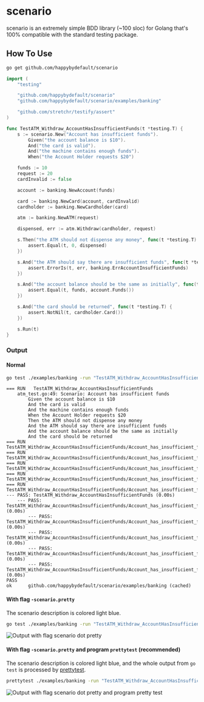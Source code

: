 # scenario

scenario is an extremely simple BDD library (~100 sloc) for Golang that's 100% compatible with the standard testing
package.

## How To Use

```sh
go get github.com/happybydefault/scenario
```

```go
import (
	"testing"

	"github.com/happybydefault/scenario"
	"github.com/happybydefault/scenario/examples/banking"

	"github.com/stretchr/testify/assert"
)

func TestATM_Withdraw_AccountHasInsufficientFunds(t *testing.T) {
	s := scenario.New("Account has insufficient funds").
		Given("the account balance is $10").
		And("the card is valid").
		And("the machine contains enough funds").
		When("the Account Holder requests $20")

	funds := 10
	request := 20
	cardInvalid := false

	account := banking.NewAccount(funds)

	card := banking.NewCard(account, cardInvalid)
	cardholder := banking.NewCardholder(card)

	atm := banking.NewATM(request)

	dispensed, err := atm.Withdraw(cardholder, request)

	s.Then("the ATM should not dispense any money", func(t *testing.T) {
		assert.Equal(t, 0, dispensed)
	})

	s.And("the ATM should say there are insufficient funds", func(t *testing.T) {
		assert.ErrorIs(t, err, banking.ErrAccountInsufficientFunds)
	})

	s.And("the account balance should be the same as initially", func(t *testing.T) {
		assert.Equal(t, funds, account.Funds())
	})

	s.And("the card should be returned", func(t *testing.T) {
		assert.NotNil(t, cardholder.Card())
	})

	s.Run(t)
}
```

### Output

#### Normal

```sh
go test ./examples/banking -run "TestATM_Withdraw_AccountHasInsufficientFunds" -v
```

```
=== RUN   TestATM_Withdraw_AccountHasInsufficientFunds
    atm_test.go:49: Scenario: Account has insufficient funds
        Given the account balance is $10
        And the card is valid
        And the machine contains enough funds
        When the Account Holder requests $20
        Then the ATM should not dispense any money
        And the ATM should say there are insufficient funds
        And the account balance should be the same as initially
        And the card should be returned
=== RUN   TestATM_Withdraw_AccountHasInsufficientFunds/Account_has_insufficient_funds
=== RUN   TestATM_Withdraw_AccountHasInsufficientFunds/Account_has_insufficient_funds/the_ATM_should_not_dispense_any_money
=== RUN   TestATM_Withdraw_AccountHasInsufficientFunds/Account_has_insufficient_funds/the_ATM_should_say_there_are_insufficient_funds
=== RUN   TestATM_Withdraw_AccountHasInsufficientFunds/Account_has_insufficient_funds/the_account_balance_should_be_the_same_as_initially
=== RUN   TestATM_Withdraw_AccountHasInsufficientFunds/Account_has_insufficient_funds/the_card_should_be_returned
--- PASS: TestATM_Withdraw_AccountHasInsufficientFunds (0.00s)
    --- PASS: TestATM_Withdraw_AccountHasInsufficientFunds/Account_has_insufficient_funds (0.00s)
        --- PASS: TestATM_Withdraw_AccountHasInsufficientFunds/Account_has_insufficient_funds/the_ATM_should_not_dispense_any_money (0.00s)
        --- PASS: TestATM_Withdraw_AccountHasInsufficientFunds/Account_has_insufficient_funds/the_ATM_should_say_there_are_insufficient_funds (0.00s)
        --- PASS: TestATM_Withdraw_AccountHasInsufficientFunds/Account_has_insufficient_funds/the_account_balance_should_be_the_same_as_initially (0.00s)
        --- PASS: TestATM_Withdraw_AccountHasInsufficientFunds/Account_has_insufficient_funds/the_card_should_be_returned (0.00s)
PASS
ok  	github.com/happybydefault/scenario/examples/banking	(cached)
```

#### With flag `-scenario.pretty`

The scenario description is colored light blue.

```sh
go test ./examples/banking -run "TestATM_Withdraw_AccountHasInsufficientFunds" -v -scenario.pretty
```

![Output with flag scenario dot pretty](assets/pretty.png "Output with flag -scenario.pretty")

#### With flag `-scenario.pretty` and program `prettytest` (recommended)

The scenario description is colored light blue, and the whole output from `go test` is processed
by [prettytest](https://github.com/happybydefault/prettytest).

```sh
prettytest ./examples/banking -run "TestATM_Withdraw_AccountHasInsufficientFunds" -v -scenario.pretty
```

![Output with flag scenario dot pretty and program pretty test](assets/prettytest.png "Output with flag -scenario.pretty and program prettytest")
